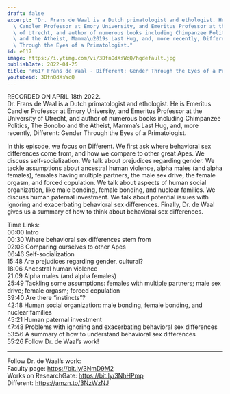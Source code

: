 ```yaml
---
draft: false
excerpt: "Dr. Frans de Waal is a Dutch primatologist and ethologist. He is Emeritus\
  \ Candler Professor at Emory University, and Emeritus Professor at the University\
  \ of Utrecht, and author of numerous books including Chimpanzee Politics, The Bonobo\
  \ and the Atheist, Mamma\u2019s Last Hug, and, more recently, Different: Gender\
  \ Through the Eyes of a Primatologist."
id: e617
image: https://i.ytimg.com/vi/3DfnQdXsWqQ/hqdefault.jpg
publishDate: 2022-04-25
title: '#617 Frans de Waal - Different: Gender Through the Eyes of a Primatologist'
youtubeid: 3DfnQdXsWqQ
---
```

RECORDED ON APRIL 18th 2022.  
Dr. Frans de Waal is a Dutch primatologist and ethologist. He is Emeritus Candler Professor at Emory University, and Emeritus Professor at the University of Utrecht, and author of numerous books including Chimpanzee Politics, The Bonobo and the Atheist, Mamma’s Last Hug, and, more recently, Different: Gender Through the Eyes of a Primatologist.

In this episode, we focus on Different. We first ask where behavioral sex differences come from, and how we compare to other great Apes. We discuss self-socialization. We talk about prejudices regarding gender. We tackle assumptions about ancestral human violence, alpha males (and alpha females), females having multiple partners, the male sex drive, the female orgasm, and forced copulation. We talk about aspects of human social organization, like male bonding, female bonding, and nuclear families. We discuss human paternal investment. We talk about potential issues with ignoring and exacerbating behavioral sex differences. Finally, Dr. de Waal gives us a summary of how to think about behavioral sex differences.

Time Links:  
00:00 Intro  
00:30  Where behavioral sex differences stem from  
02:08  Comparing ourselves to other Apes  
06:46  Self-socialization  
15:48  Are prejudices regarding gender, cultural?  
18:06  Ancestral human violence  
21:09  Alpha males (and alpha females)  
25:49  Tackling some assumptions: females with multiple partners; male sex drive; female orgasm; forced copulation  
39:40  Are there “instincts”?  
42:18  Human social organization: male bonding, female bonding, and nuclear families  
45:21  Human paternal investment  
47:48  Problems with ignoring and exacerbating behavioral sex differences  
53:56  A summary of how to understand behavioral sex differences  
55:26  Follow Dr. de Waal’s work!

---

Follow Dr. de Waal’s work:  
Faculty page: https://bit.ly/3NmD9M2  
Works on ResearchGate: https://bit.ly/3NhHPmp  
Different: https://amzn.to/3NzWzNJ
